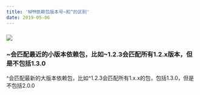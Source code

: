 ```yaml
---
title: 'NPM依赖包版本号~和^的区别'
date: 2019-05-06
---   
```

### ![](https://img-blog.csdnimg.cn/20190506191718531.png?x-oss-processimage/watermark,type_ZmFuZ3poZW5naGVpdGk,shadow_10,text_aHR0cHM6Ly9ibG9nLmNzZG4ubmV0L3h1dG9uZ2Jhbw,size_16,color_FFFFFF,t_70)

### ~会匹配最近的小版本依赖包，比如~1.2.3会匹配所有1.2.x版本，但是不包括1.3.0  
^会匹配最新的大版本依赖包，比如^1.2.3会匹配所有1.x.x的包，包括1.3.0，但是不包括2.0.0